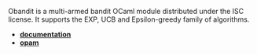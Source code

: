 Obandit is a multi-armed bandit OCaml module distributed under the ISC license.
It supports the EXP, UCB and Epsilon-greedy family of algorithms. 

- [**documentation**](https://freuk.github.io/obandit/Obandit.html)
- [**opam**](https://opam.ocaml.org/packages/obandit/)
